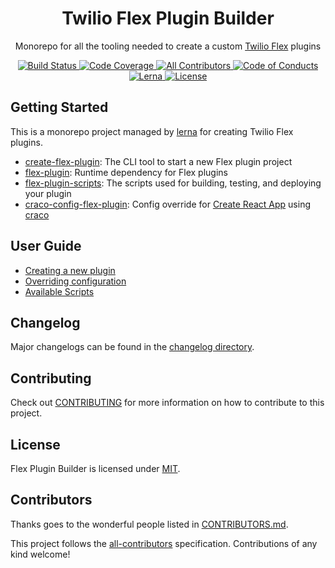 <h1 align="center">Twilio Flex Plugin Builder</h1>
<p align="center">Monorepo for all the tooling needed to create a custom <a href="https://www.twilio.com/flex" target="_blank">Twilio Flex</a> plugins
</p>

<p align="center">
    <a href="https://travis-ci.com/twilio/flex-plugin-builder">
        <img src="https://travis-ci.com/twilio/flex-plugin-builder.svg?branch=master" title="Build Status" />
    </a>
    <a href="https://codecov.io/gh/twilio/flex-plugin-builder">
        <img src="https://codecov.io/gh/twilio/flex-plugin-builder/branch/master/graph/badge.svg" title="Code Coverage" />
    </a>
    <a href="#contributors">
        <img src="https://img.shields.io/badge/all_contributors-11-orange.svg?style=square" title="All Contributors" />
    </a>
    <a href="./CODE_OF_CONDUCT.md">
        <img src="https://img.shields.io/badge/%F0%9F%92%96-code%20of%20conduct-ff69b4.svg?style=square" title="Code of Conducts" />
    </a>
    <a href="https://lernajs.io/">
        <img src="https://img.shields.io/badge/maintained%20with-lerna-cc00ff.svg?style=flat-squar" title="Lerna" />
    </a>
    <a href="./LICENSE">
        <img src="https://img.shields.io/badge/license-MIT-green.svg" title="License" />
    </a>
</p>

## Getting Started

This is a monorepo project managed by [lerna](https://github.com/lerna/lerna) for creating Twilio Flex plugins.

- [create-flex-plugin](packages/create-flex-plugin): The CLI tool to start a new Flex plugin project
- [flex-plugin](packages/flex-plugin): Runtime dependency for Flex plugins
- [flex-plugin-scripts](packages/flex-plugin-scripts): The scripts used for building, testing, and deploying your plugin
- [craco-config-flex-plugin](packages/craco-config-flex-plugin): Config override for [Create React App](https://github.com/facebook/create-react-app) using [craco](https://github.com/sharegate/craco)

## User Guide

* [Creating a new plugin](packages/create-flex-plugin/README.md)
* [Overriding configuration](packages/craco-config-flex-plugin/README.md)
* [Available Scripts](packages/flex-plugin-scripts/README.md)

## Changelog

Major changelogs can be found in the [changelog directory](/changelog).

## Contributing

Check out [CONTRIBUTING](CONTRIBUTING.md) for more information on how to contribute to this project.

## License

Flex Plugin Builder is licensed under [MIT](LICENSE).

## Contributors

Thanks goes to the wonderful people listed in [CONTRIBUTORS.md](CONTRIBUTORS.md).

This project follows the [all-contributors](https://github.com/kentcdodds/all-contributors) specification. Contributions of any kind welcome!
